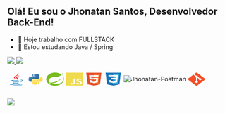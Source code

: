 ## Olá! Eu sou o Jhonatan Santos, Desenvolvedor Back-End!

- 🔭 Hoje trabalho com FULLSTACK
- 🌱 Estou estudando Java / Spring

<div>
  <a href="https://github.com/JhonatanSantos085">
    <img height="180em" src="https://github-readme-stats-eight-theta.vercel.app/api?username=JhonatanSantos085&show_icons=true&theme=tokyonight&include_all_commits=true&count_private=true"/>
    <img height="180em" src="https://github-readme-stats-eight-theta.vercel.app/api/top-langs/?username=JhonatanSantos085&layout=compact&langs_count=8&theme=tokyonight"/>
  </a>
</div>



<div style="display: inline_block"><br>
  
  <img align="center" alt="Jhonatan-Java" height="30" width="40" src="https://raw.githubusercontent.com/devicons/devicon/master/icons/java/java-original.svg">
  <img align="center" alt="Jhonatan-Python" height="30" width="40" src="https://raw.githubusercontent.com/devicons/devicon/master/icons/python/python-original.svg">
  <img align="center" alt="Jhonatan-Spring" height="30" width="40" src="https://raw.githubusercontent.com/devicons/devicon/master/icons/spring/spring-original.svg">
  <img align="center" alt="Jhonatan-Js" height="30" width="40" src="https://raw.githubusercontent.com/devicons/devicon/master/icons/javascript/javascript-plain.svg">
  <img align="center" alt="Jhonatan-HTML" height="30" width="40" src="https://raw.githubusercontent.com/devicons/devicon/master/icons/html5/html5-original.svg">
  <img align="center" alt="Jhonatan-CSS" height="30" width="40" src="https://raw.githubusercontent.com/devicons/devicon/master/icons/css3/css3-original.svg">
  <img align="center" alt="Jhonatan-Postman" height="30" width="40" src="https://www.vectorlogo.zone/logos/getpostman/getpostman-icon.svg">
  <img align="center" alt="Jhonatan-Git" height="30" width="40" src="https://raw.githubusercontent.com/devicons/devicon/master/icons/git/git-original.svg">
  
</div>

  
## 

<div> 
  
  <a href="https://www.linkedin.com/in/kayky-carrilho-636149237/" target="_blank">
  <img src="https://img.shields.io/badge/-LinkedIn-%230077B5?style=for-the-badge&logo=linkedin&logoColor=white" target="_blank">
</a>

  
</div>
